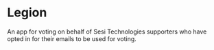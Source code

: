 # Legion

An app for voting on behalf of Sesi Technologies supporters who have opted in for their emails to be used for voting.